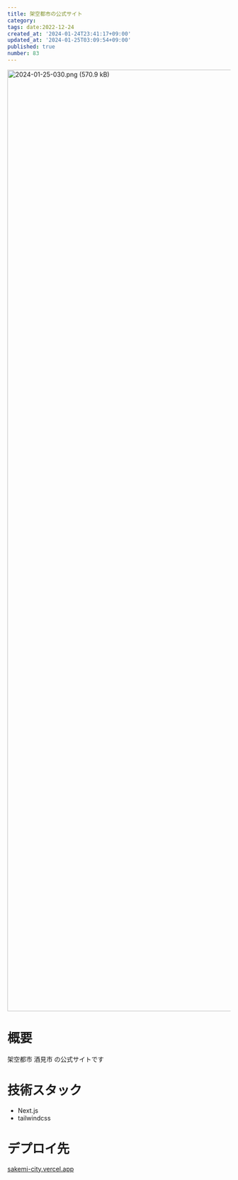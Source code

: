 ```yaml
---
title: 架空都市の公式サイト
category:
tags: date:2022-12-24
created_at: '2024-01-24T23:41:17+09:00'
updated_at: '2024-01-25T03:09:54+09:00'
published: true
number: 83
---
```


<img width="2128" alt="2024-01-25-030.png (570.9 kB)" src="https://img.esa.io/uploads/production/attachments/21347/2024/01/25/148142/24ae2ce7-7010-4766-b1b1-d55d2a9800c4.png">


# 概要
架空都市 酒見市 の公式サイトです

# 技術スタック
- Next.js
- tailwindcss

# デプロイ先
[sakemi-city.vercel.app](https://sakemi-city.vercel.app/)

